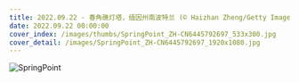 ```yaml
---
title: 2022.09.22 - 春角礁灯塔，缅因州南波特兰 (© Haizhan Zheng/Getty Images)
date: 2022.09.22 00:00:00
cover_index: /images/thumbs/SpringPoint_ZH-CN6445792697_533x300.jpg
cover_detail: /images/SpringPoint_ZH-CN6445792697_1920x1080.jpg
---
```


![SpringPoint](/images/SpringPoint_ZH-CN6445792697_1920x1080.jpg)
